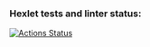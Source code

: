 ### Hexlet tests and linter status:
[![Actions Status](https://github.com/JuliaLen-web/layout-designer-project-58/actions/workflows/hexlet-check.yml/badge.svg)](https://github.com/JuliaLen-web/layout-designer-project-58/actions)